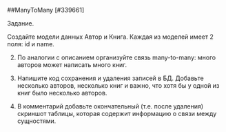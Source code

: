 ##ManyToMany [#339661] 

Задание.

Создайте модели данных Автор и Книга. Каждая из моделей имеет 2 поля: id и name.

2. По аналогии с описанием организуйте связь many-to-many: много авторов может написать много книг.

3. Напишите код сохранения и удаления записей в БД. Добавьте несколько авторов, несколько книг и важно, что хотя бы у одной из книг было несколько авторов.

4. В комментарий добавьте окончательный (т.е. после удаления) скриншот таблицы, которая содержит информацию о связи между сущностями.
